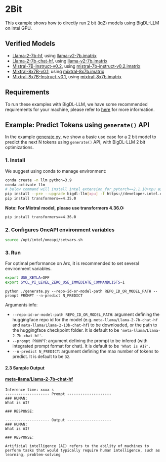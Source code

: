 # 2Bit

This example shows how to directly run 2 bit (iq2) models using BigDL-LLM on Intel GPU.

## Verified Models

- [Llama-2-7b-hf](https://huggingface.co/meta-llama/Llama-2-7b-hf), using [llama-v2-7b.imatrix](https://huggingface.co/datasets/ikawrakow/imatrix-from-wiki-train/resolve/main/llama-v2-7b.imatrix)
- [Llama-2-7b-chat-hf](https://huggingface.co/meta-llama/Llama-2-7b-chat-hf), using [llama-v2-7b.imatrix](https://huggingface.co/datasets/ikawrakow/imatrix-from-wiki-train/resolve/main/llama-v2-7b.imatrix)
- [Mistral-7B-Instruct-v0.2](https://huggingface.co/mistralai/Mistral-7B-Instruct-v0.2), using [mistral-7b-instruct-v0.2.imatrix](https://huggingface.co/datasets/ikawrakow/imatrix-from-wiki-train/resolve/main/mistral-7b-instruct-v0.2.imatrix)
- [Mixtral-8x7B-v0.1](https://huggingface.co/mistralai/Mixtral-8x7B-v0.1), using [mixtral-8x7b.imatrix](https://huggingface.co/datasets/ikawrakow/imatrix-from-wiki-train/resolve/main/mixtral-8x7b.imatrix)
- [Mixtral-8x7B-Instruct-v0.1](https://huggingface.co/mistralai/Mixtral-8x7B-Instruct-v0.1), using [mixtral-8x7b.imatrix](https://huggingface.co/datasets/ikawrakow/imatrix-from-wiki-train/resolve/main/mixtral-8x7b-instruct-v0.1.imatrix)

## Requirements

To run these examples with BigDL-LLM, we have some recommended requirements for your machine, please refer to [here](../../../README.md#requirements) for more information.

## Example: Predict Tokens using `generate()` API

In the example [generate.py](./generate.py), we show a basic use case for a 2 bit model to predict the next N tokens using `generate()` API, with BigDL-LLM 2 bit optimizations.

### 1. Install

We suggest using conda to manage environment:

```bash
conda create -n llm python=3.9
conda activate llm
# below command will install intel_extension_for_pytorch==2.1.10+xpu as default
pip install --pre --upgrade bigdl-llm[xpu] -f https://developer.intel.com/ipex-whl-stable-xpu
pip install transformers==4.35.0
```
**Note: For Mixtral model, please use transformers 4.36.0:**
```bash
pip install transformers==4.36.0
```

### 2. Configures OneAPI environment variables

```bash
source /opt/intel/oneapi/setvars.sh
```

### 3. Run

For optimal performance on Arc, it is recommended to set several environment variables.

```bash
export USE_XETLA=OFF
export SYCL_PI_LEVEL_ZERO_USE_IMMEDIATE_COMMANDLISTS=1
```

```
python ./generate.py --repo-id-or-model-path REPO_ID_OR_MODEL_PATH --prompt PROMPT --n-predict N_PREDICT
```

Arguments info:

- `--repo-id-or-model-path REPO_ID_OR_MODEL_PATH`: argument defining the huggingface repo id for the model (e.g. `meta-llama/Llama-2-7b-chat-hf` and `meta-llama/Llama-2-13b-chat-hf`) to be downloaded, or the path to the huggingface checkpoint folder. It is default to be `'meta-llama/Llama-2-7b-chat-hf'`.
- `--prompt PROMPT`: argument defining the prompt to be infered (with integrated prompt format for chat). It is default to be `'What is AI?'`.
- `--n-predict N_PREDICT`: argument defining the max number of tokens to predict. It is default to be `32`.

#### 2.3 Sample Output

#### [meta-llama/Llama-2-7b-chat-hf](https://huggingface.co/meta-llama/Llama-2-7b-chat-hf)

```log
Inference time: xxxx s
-------------------- Prompt --------------------
### HUMAN:
What is AI?

### RESPONSE:

-------------------- Output --------------------
### HUMAN:
What is AI?

### RESPONSE:

Artificial intelligence (AI) refers to the ability of machines to perform tasks that would typically require human intelligence, such as learning, problem-solving
```
